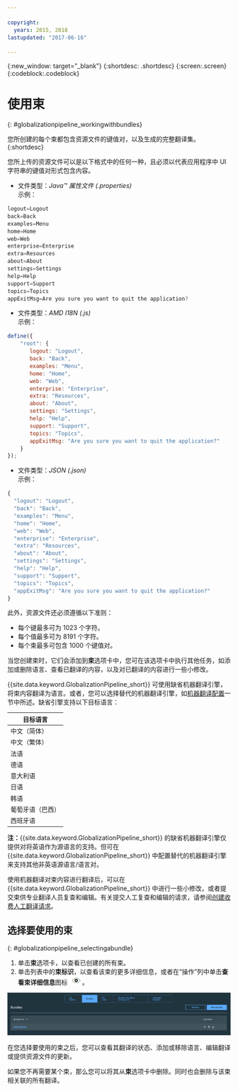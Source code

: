 ```yaml
---

copyright:
  years: 2015, 2018
lastupdated: "2017-06-16"

---
```


{:new_window: target="_blank"}
{:shortdesc: .shortdesc}
{:screen:.screen}
{:codeblock:.codeblock}


# 使用束
{: #globalizationpipeline_workingwithbundles}

您所创建的每个束都包含资源文件的键值对，以及生成的完整翻译集。
{:shortdesc}

您所上传的资源文件可以是以下格式中的任何一种，且必须以代表应用程序中 UI 字符串的键值对形式包含内容。


* 文件类型：*Java™ 属性文件 (.properties)*<br>
示例：
```js
logout=Logout 
back=Back 
examples=Menu 
home=Home 
web=Web 
enterprise=Enterprise 
extra=Resources 
about=About 
settings=Settings 
help=Help 
support=Support 
topics=Topics 
appExitMsg=Are you sure you want to quit the application?
```
* 文件类型：*AMD I18N (.js)*<br>
示例：
```js
define({
    "root": {
       logout: "Logout",
       back: "Back",
       examples: "Menu",
       home: "Home",
       web: "Web",
       enterprise: "Enterprise",
       extra: "Resources",
       about: "About",
       settings: "Settings",
       help: "Help",
       support: "Support",
       topics: "Topics",
       appExitMsg: "Are you sure you want to quit the application?"
    }
});
```
* 文件类型：*JSON (.json)*<br>
示例：
```js
{
  "logout": "Logout",
  "back": "Back",
  "examples": "Menu",
  "home": "Home",
  "web": "Web",
  "enterprise": "Enterprise",
  "extra": "Resources",
  "about": "About",
  "settings": "Settings",
  "help": "Help",
  "support": "Support",
  "topics": "Topics",
  "appExitMsg": "Are you sure you want to quit the application?"
}
```

此外，资源文件还必须遵循以下准则：
* 每个键最多可为 1023 个字符。
* 每个值最多可为 8191 个字符。
* 每个束最多可包含 1000 个键值对。

当您创建束时，它们会添加到**束**选项卡中，您可在该选项卡中执行其他任务，如添加或删除语言、查看已翻译的内容，以及对已翻译的内容进行一些小修改。 

{{site.data.keyword.GlobalizationPipeline_short}} 可使用缺省机器翻译引擎，将束内容翻译为语言。或者，您可以选择替代的机器翻译引擎，如[机器翻译配置](/docs/services/GlobalizationPipeline/managetranslations.html#machineconfig)一节中所述。缺省引擎支持以下目标语言：

<table>
<thead>
<tr>
<th>目标语言</th>
</tr>
</thead>
<tbody>
<tr>
<td>中文（简体）</td>
</tr>
<tr>
<td>中文（繁体）</td>
</tr>
<tr>
<td>法语</td>
</tr>
<tr>
<td>德语</td>
</tr>
<tr>
<td>意大利语</td>
</tr>
<tr>
<td>日语</td>
</tr>
<tr>
<td>韩语</td>
</tr>
<tr>
<td>葡萄牙语（巴西）</td>
</tr>
<tr>
<td>西班牙语</td>
</tr>
</tbody>
</table>

**注：**{{site.data.keyword.GlobalizationPipeline_short}} 的缺省机器翻译引擎仅提供对将英语作为源语言的支持。但可在 {{site.data.keyword.GlobalizationPipeline_short}} 中配置替代的机器翻译引擎来支持其他非英语源语言/语言对。

使用机器翻译对束内容进行翻译后，可以在 {{site.data.keyword.GlobalizationPipeline_short}} 中进行一些小修改，或者提交束供专业翻译人员复查和编辑。有关提交人工复查和编辑的请求，请参阅[创建收费人工翻译请求](/docs/services/GlobalizationPipeline/managetranslations.html#humantranslation)。




## 选择要使用的束
{: #globalizationpipeline_selectingabundle}

1. 单击**束**选项卡，以查看已创建的所有束。
2. 单击列表中的**束标识**，以查看该束的更多详细信息，或者在“操作”列中单击**查看束详细信息**图标 ![选择“查看束详细信息”图标，以打开束并使用其翻译](images/viewProjectDetailIcon.png)。

![从“束”选项卡查看所有可用束。](images/translationBundles.png)

在您选择要使用的束之后，您可以查看其翻译的状态、添加或移除语言、编辑翻译或提供资源文件的更新。

如果您不再需要某个束，那么您可以将其从**束**选项卡中删除。同时也会删除与该束相关联的所有翻译。
